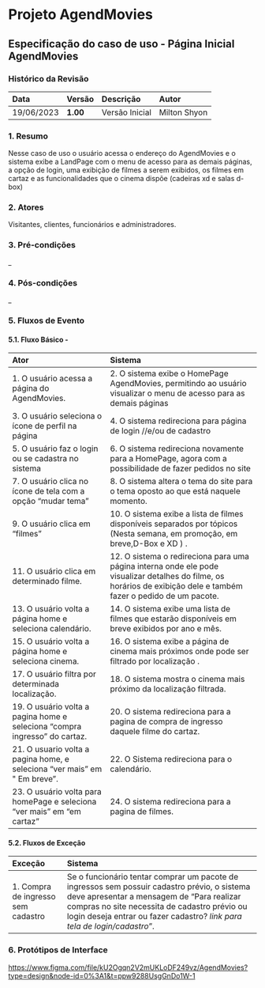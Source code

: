 # Projeto AgendMovies

## Especificação do caso de uso - Página Inicial AgendMovies

### Histórico da Revisão 

|  Data  | Versão | Descrição | Autor |
|:-------|:-------|:----------|:------|
| 19/06/2023 | **1.00** | Versão Inicial  | Milton Shyon |

### 1. Resumo 

Nesse caso de uso o usuário acessa o endereço do AgendMovies e o sistema exibe a LandPage com o menu de acesso para as demais páginas, a opção de login, uma exibição de filmes a serem exibidos, os filmes em cartaz e as funcionalidades que o cinema dispõe (cadeiras xd e salas d-box) 

### 2. Atores 

Visitantes, clientes, funcionários e administradores.

### 3. Pré-condições

_

### 4. Pós-condições

_
 
### 5. Fluxos de Evento

#### 5.1. Fluxo Básico - 

| Ator   | Sistema |
|:-------|:--------|
| 1. O usuário acessa a página do AgendMovies.| 2. O sistema exibe o HomePage AgendMovies, permitindo ao usuário visualizar o menu de acesso para as demais páginas |
| 3. O usuário seleciona o ícone de perfil na página | 4. O sistema redireciona para página de login //e/ou de cadastro |
| 5. O usuário faz o login ou se cadastra no sistema| 6. O sistema redireciona novamente para a HomePage, agora com a possibilidade de fazer pedidos no site |
| 7. O usuário clica no ícone de tela com a opção “mudar tema”  | 8. O sistema altera o tema do site para o tema oposto ao que está naquele momento.|
| 9. O usuário clica em “filmes”  | 10. O sistema exibe a lista de filmes disponíveis separados por tópicos (Nesta semana, em promoção, em breve,D-Box e XD ) .|
| 11. O usuário clica em determinado filme. | 12. O sistema o redireciona para uma página interna onde ele pode visualizar detalhes do filme, os horários de exibição dele e também fazer o pedido de um pacote. |
| 13. O usuário volta a página home e seleciona calendário. | 14. O sistema exibe uma lista de filmes que estarão disponíveis em breve exibidos por ano e mês. |
| 15. O usuário volta a página home e seleciona cinema. | 16. O sistema  exibe a página de cinema mais próximos onde pode ser filtrado por localização . |
| 17. O usuário filtra por determinada localização. | 18. O sistema mostra o cinema mais próximo da localização filtrada. |
| 19. O usuário volta a pagina home e seleciona “compra ingresso” do cartaz. | 20. O sistema redireciona para a pagina de compra de ingresso daquele filme do cartaz.|
| 21. O usuario volta a pagina home, e seleciona “ver mais” em " Em breve”. | 22. O Sistema redireciona para o calendário. |
| 23. O usuário volta para homePage e seleciona “ver mais” em “em cartaz” | 24. O sistema redireciona para a pagina de filmes.|

#### 5.2. Fluxos de Exceção

| Exceção | Sistema |
|:--------|:--------|
| 1. Compra de ingresso sem cadastro| Se o funcionário tentar comprar um pacote de ingressos sem possuir cadastro prévio, o sistema deve apresentar a mensagem de “Para realizar compras no site necessita de cadastro prévio ou login deseja entrar ou fazer cadastro? *link para tela de login/cadastro*”. |

### 6. Protótipos de Interface
https://www.figma.com/file/kU2Ogqn2V2mUKLoDF249vz/AgendMovies?type=design&node-id=0%3A1&t=ppw9288UsgGnDo1W-1

